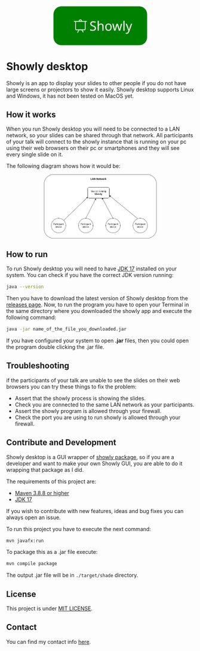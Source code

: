<div style="display:flex; flex-direction:row; justify-content:center; align-items:center; align-content:center; justify-items:center; width:100%;">
    <img src="https://raw.githubusercontent.com/R0land013/showly/37a9f0b60eced03e2413b751f0babf7b0580d860/readme_assets/logo.svg" alt="Logo" style="height:50%; width:50%">
</div>

# Showly desktop

Showly is an app to display your slides to other people if you do not have large
screens or projectors to show it easily. Showly desktop supports Linux and Windows,
it has not been tested on MacOS yet.

## How it works

When you run Showly desktop you will need to be connected to a LAN network, so
your slides can be shared through that network. All participants of your
talk will connect to the showly instance that is running on your pc using their
web browsers on their pc or smartphones and they will see every single slide on it.

The following diagram shows how it would be:

<div style="display:flex; flex-direction:row; justify-content:center; align-items:center; align-content:center; justify-items:center; width:100%;">
    <img src="readme_assets/how-it-works-diagram.jpg" alt="Logo" style="width:60%">
</div>

## How to run

To run Showly desktop you will need to have [JDK 17](https://jdk.java.net/archive/) installed
on your system. You can check if you have the correct JDK version running:

```sh
java --version
```

Then you have to download the latest version of Showly desktop from the [releases page](https://github.com/R0land013/showly-desktop/releases).
Now, to run the program you have to open your Terminal in the same directory where
you downloaded the showly app and execute the following command:

```sh
java -jar name_of_the_file_you_downloaded.jar
```

If you have configured your system to open **.jar** files, then you could open the program
double clicking the .jar file.

## Troubleshooting

if the participants of your talk are unable to see the slides on their web browsers you
can try these things to fix the problem:

- Assert that the showly process is showing the slides.
- Check you are connected to the same LAN network as your participants.
- Assert the showly program is allowed through your firewall.
- Check the port you are using to run showly is allowed through your firewall.

## Contribute and Development

Showly desktop is a GUI wrapper of [showly package](https://github.com/R0land013/showly), so if
you are a developer and want to make your own Showly GUI, you are able to do it wrapping that
package as I did.

The requirements of this project are:

- [Maven 3.8.8 or higher](https://maven.apache.org/)
- [JDK 17](https://jdk.java.net/archive/)

If you wish to contribute with new features, ideas and bug fixes you can always open an issue.

To run this project you have to execute the next command:

```sh
mvn javafx:run
```

To package this as a .jar file execute:

```sh
mvn compile package
```

The output .jar file will be in `./target/shade` directory.

## License

This project is under [MIT LICENSE](/LICENSE).

## Contact

You can find my contact info [here](https://r0land013.github.io/).
